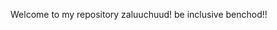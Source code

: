 Welcome to my repository zaluuchuud! be inclusive benchod!!

<!---
Tugs-Yertunts/daradara is a ✨ special ✨ repository because its `README.md` (this file) appears on your GitHub profile.
You can click the Preview link to take a look at your changes.
--->
